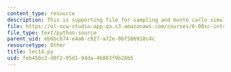 ```yaml
---
content_type: resource
description: This is supporting file for sampling and monte carlo simulation.
file: https://ol-ocw-studio-app-qa.s3.amazonaws.com/courses/6-00sc-introduction-to-computer-science-and-programming-spring-2011/feb450c2d0f295d194da46883f9b28b5_lec14.py
file_type: text/python-source
parent_uid: eb6bcb74-e4a6-c927-a72e-0bf586910c4c
resourcetype: Other
title: lec14.py
uid: feb450c2-d0f2-95d1-94da-46883f9b28b5
---
```

